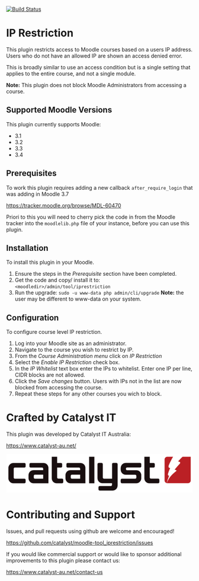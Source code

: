 [![Build Status](https://travis-ci.org/catalyst/moodle-tool_iprestriction.svg?branch=master)](https://travis-ci.org/catalyst/moodle-tool_iprestriction)

# IP Restriction

This plugin restricts access to Moodle courses based on a users IP address. Users who do not have an allowed IP are shown an access denied error.

This is broadly similar to use an access condition but is a single setting that applies to the entire course, and not a single module.

**Note:** This plugin does not block Moodle Administrators from accessing a course.

## Supported Moodle Versions
This plugin currently supports Moodle:

* 3.1
* 3.2
* 3.3
* 3.4

## Prerequisites

To work this plugin requires adding a new callback `after_require_login` that was adding in Moodle 3.7

https://tracker.moodle.org/browse/MDL-60470

Priori to this you will need to cherry pick the code in from the Moodle tracker into the `moodlelib.php` file of your instance, before you can use this plugin.

## Installation

To install this plugin in your Moodle.

1. Ensure the steps in the *Prerequisite* section have been completed.
2. Get the code and copy/ install it to: `<moodledir>/admin/tool/iprestriction`
3. Run the upgrade: `sudo -u www-data php admin/cli/upgrade` **Note:** the user may be different to www-data on your system.

## Configuration

To configure course level IP restriction.

1. Log into your Moodle site as an administrator.
2. Navigate to the course you wish to restrict by IP.
3. From the *Course Administration menu* click on *IP Restriction*
4. Select the *Enable IP Restriction* check box.
5. In the *IP Whitelist* text box enter the IPs to whitelist. Enter one IP per line, CIDR blocks are not allowed.
6. Click the *Save changes* button. Users with IPs not in the list are now blocked from accessing the course.
7. Repeat these steps for any other courses you wich to block.

# Crafted by Catalyst IT

This plugin was developed by Catalyst IT Australia:

https://www.catalyst-au.net/

![Catalyst IT](/pix/catalyst-logo.png?raw=true)


# Contributing and Support

Issues, and pull requests using github are welcome and encouraged! 

https://github.com/catalyst/moodle-tool_iprestriction/issues

If you would like commercial support or would like to sponsor additional improvements
to this plugin please contact us:

https://www.catalyst-au.net/contact-us
